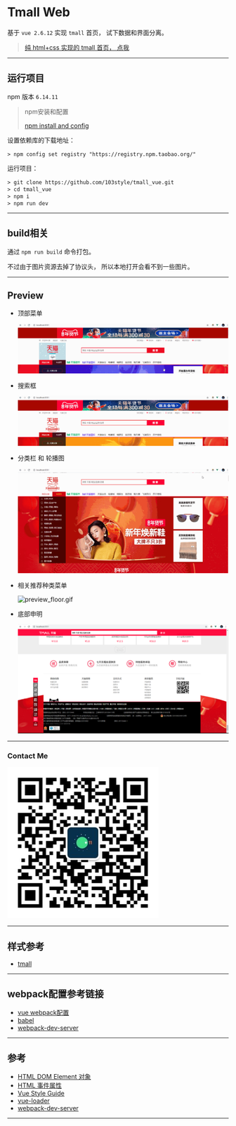 # Tmall Web

基于 `vue 2.6.12` 实现 `tmall` 首页， 试下数据和界面分离。

> [纯 html+css 实现的 tmall 首页， 点我](https://github.com/103style/AndroidDevLearnWeb/tree/master/tmall)


---

## 运行项目
npm 版本 `6.14.11`

> npm安装和配置
> 
> [npm install and config ](https://github.com/103style/AndroidDevLearnWeb/blob/master/install.md)

设置依赖库的下载地址：
```
> npm config set registry "https://registry.npm.taobao.org/"
```

运行项目：
```
> git clone https://github.com/103style/tmall_vue.git
> cd tmall_vue
> npm i
> npm run dev
```

---

## build相关
通过 `npm run build` 命令打包。

不过由于图片资源去掉了协议头， 所以本地打开会看不到一些图片。

---

## Preview
* 顶部菜单
   
  ![preview_top.gif](https://github.com/103style/tmall_vue/blob/master/screenshot/preview_top.gif)

* 搜索框
  
  ![preview_search.gif](https://github.com/103style/tmall_vue/blob/master/screenshot/preview_search.gif)

* 分类栏 和 轮播图
  
  ![preview_category_slider.gif](https://github.com/103style/tmall_vue/blob/master/screenshot/preview_category_slider.gif)

* 相关推荐种类菜单
  
  ![preview_floor.gif](https://github.com/103style/tmall_vue/blob/master/screenshot/preview_floor.gif)

* 底部申明
  
  ![preview_bottom.jpg](https://github.com/103style/tmall_vue/blob/master/screenshot/preview_bottom.jpg)


---

### Contact Me
![contact me](https://github.com/103style/tmall_vue/blob/master/wechat.jpg)


---

## 样式参考
* [tmall](https://www.tmall.com/)

---

## webpack配置参考链接
* [vue webpack配置](https://vue-loader.vuejs.org/zh/guide/#%E6%89%8B%E5%8A%A8%E8%AE%BE%E7%BD%AE)
* [babel](https://www.babeljs.cn/docs/usage)
* [webpack-dev-server](https://webpack.docschina.org/guides/development/)

---


## 参考
* [HTML DOM Element 对象](https://www.w3school.com.cn/jsref/dom_obj_all.asp)
* [HTML 事件属性](https://www.w3school.com.cn/tags/html_ref_eventattributes.asp)
* [Vue Style Guide](https://vuejs.org/v2/style-guide/index.html)
* [vue-loader](https://vue-loader.vuejs.org/zh/)
* [webpack-dev-server](https://webpack.docschina.org/configuration/dev-server/)
 
---
